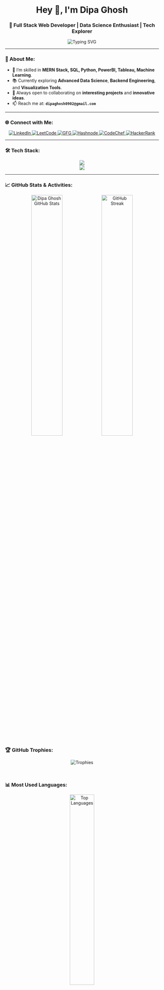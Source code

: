 <!-- Profile README.md -->

<h1 align="center">Hey 👋, I'm Dipa Ghosh</h1>
<h3 align="center">🚀 Full Stack Web Developer | Data Science Enthusiast | Tech Explorer</h3>

<p align="center">
  <img src="https://readme-typing-svg.demolab.com/?lines=Full+Stack+MERN+Developer;Data+Science+Aspirant;Machine+Learning+Explorer;Open+Source+Contributor&font=Fira+Code&center=true&width=500&height=45&color=0E75B6&vCenter=true&pause=1000" alt="Typing SVG" />
</p>

---

### 🚀 About Me:
- 🌱 I’m skilled in **MERN Stack, SQL, Python, PowerBI, Tableau, Machine Learning**.
- 📚 Currently exploring **Advanced Data Science**, **Backend Engineering**, and **Visualization Tools**.
- 🎯 Always open to collaborating on **interesting projects** and **innovative ideas**.
- 📫 Reach me at: **`dipaghosh0902@gmail.com`**

---

### 🌐 Connect with Me:
<p align="center">
  <a href="https://www.linkedin.com/in/dipa-ghosh-122041266/" target="_blank">
    <img src="https://img.shields.io/badge/LinkedIn-%230077B5.svg?style=for-the-badge&logo=linkedin&logoColor=white" alt="LinkedIn"/>
  </a>
  <a href="https://leetcode.com/u/dipa_4567/" target="_blank">
    <img src="https://img.shields.io/badge/LeetCode-%23FFA116.svg?style=for-the-badge&logo=leetcode&logoColor=white" alt="LeetCode"/>
  </a>
  <a href="https://www.geeksforgeeks.org/user/dipaghognr0/" target="_blank">
    <img src="https://img.shields.io/badge/GeeksforGeeks-14A800?style=for-the-badge&logo=geeksforgeeks&logoColor=white" alt="GFG"/>
  </a>
  <a href="https://hashnode.com/@dipa236" target="_blank">
    <img src="https://img.shields.io/badge/Hashnode-2962FF?style=for-the-badge&logo=hashnode&logoColor=white" alt="Hashnode"/>
  </a>
  <a href="https://www.codechef.com/users/dipa_44" target="_blank">
    <img src="https://img.shields.io/badge/CodeChef-5B4638?style=for-the-badge&logo=codechef&logoColor=white" alt="CodeChef"/>
  </a>
  <a href="https://www.hackerrank.com/dipaghosh0902" target="_blank">
    <img src="https://img.shields.io/badge/HackerRank-2EC866?style=for-the-badge&logo=hackerrank&logoColor=white" alt="HackerRank"/>
  </a>
</p>

---

### 🛠️ Tech Stack:
<p align="center">
  <img src="https://skillicons.dev/icons?i=html,css,js,react,nodejs,express,mongodb,mysql,python,java,linux,git,github,vscode" />
  <br/>
  <img src="https://skillicons.dev/icons?i=tableau,powerbi,pandas,scikit-learn,seaborn" />
</p>

---

### 📈 GitHub Stats & Activities:
<p align="center">
  <img src="https://github-readme-stats.vercel.app/api?username=dipa-ghosh11&show_icons=true&theme=transparent&hide_border=true&rank_icon=github&title_color=4c8eda&text_color=999999&icon_color=4c8eda&custom_title=Dipa%20Ghosh's%20GitHub%20Stats" alt="Dipa Ghosh GitHub Stats" width="45%"/>
  <img src="https://github-readme-streak-stats.herokuapp.com/?user=dipa-ghosh11&theme=transparent&hide_border=true&stroke=4c8eda&ring=4c8eda&fire=4c8eda" alt="GitHub Streak" width="45%"/>
</p>

<br/>

### 🏆 GitHub Trophies:
<p align="center">
  <img src="https://github-profile-trophy.vercel.app/?username=dipa-ghosh11&theme=onestar&row=1&no-frame=true&no-bg=true&margin-w=15" alt="Trophies" />
</p>

<br/>

### 📊 Most Used Languages:
<p align="center">
  <img src="https://github-readme-stats.vercel.app/api/top-langs/?username=dipa-ghosh11&layout=compact&theme=transparent&hide_border=true&title_color=4c8eda&text_color=999999" alt="Top Languages" width="40%"/>
</p>

<br/>

### 🐍 Contribution Snake Animation:
<p align="center">
  <img src="https://raw.githubusercontent.com/dipa-ghosh11/dipa-ghosh11/output/github-contribution-grid-snake.svg" alt="snake gif" />
</p>




---

### ✨ Fun Fact:
- 🔥 I love building real-world impactful projects.
- 🧠 "Learn, Build, Share" is my mantra.
- ☕ Fuel: Coffee + Code = ❤️

---

<p align="center">
  <img src="https://capsule-render.vercel.app/api?type=waving&color=0e75b6&height=150&section=footer" />
</p>
